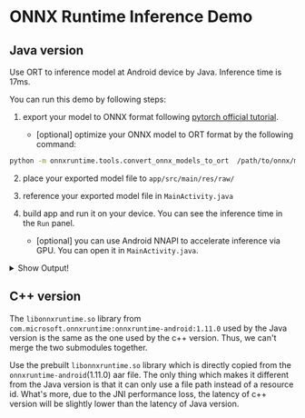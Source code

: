 # ONNX Runtime Inference Demo

## Java version

Use ORT to inference model at Android device by Java. Inference time is 17ms.

You can run this demo by following steps:

1. export your model to ONNX format following [pytorch official tutorial](https://pytorch.org/tutorials/advanced/super_resolution_with_onnxruntime.html).

    - [optional] optimize your ONNX model to ORT format by the following command:

``` bash
python -m onnxruntime.tools.convert_onnx_models_to_ort  /path/to/onnx/model --optimization_style Runtime
```

2. place your exported model file to `app/src/main/res/raw/`

3. reference your exported model file in `MainActivity.java`

4. build app and run it on your device. You can see the inference time in the `Run` panel.

    - [optional] you can use Android NNAPI to accelerate inference via GPU. You can open it in `MainActivity.java`.

<details>
    <summary>Show Output!</summary>
```
D/MainActivity: ONNXRuntime available provider: CPU <br/>
D/MainActivity: ONNXRuntime available provider: NNAPI <br/>
D/ORTAnalyzer: InputName: data, JavaType: FLOAT, ONNXType: ONNX_TENSOR_ELEMENT_DATA_TYPE_FLOAT, Shape: [1, 3, 224, 224] <br/>
D/ORTAnalyzer: OutputName: mobilenetv20_output_flatten0_reshape0, JavaType: FLOAT, ONNXType: ONNX_TENSOR_ELEMENT_DATA_TYPE_FLOAT, Shape: [1, 1000] <br/>
D/ORTAnalyzer: Warmup time cost: 14 ms <br/>
D/ORTAnalyzer: Warmup time cost: 12 ms <br/>
D/ORTAnalyzer: Warmup time cost: 12 ms <br/>
D/ORTAnalyzer: Warmup time cost: 11 ms <br/>
D/ORTAnalyzer: Warmup time cost: 11 ms <br/>
D/ORTAnalyzer: Time cost: 11 ms <br/>
D/ORTAnalyzer: Time cost: 11 ms <br/>
D/ORTAnalyzer: Time cost: 12 ms <br/>
D/ORTAnalyzer: Time cost: 11 ms <br/>
D/ORTAnalyzer: Time cost: 12 ms <br/>
D/ORTAnalyzer: Time cost: 13 ms <br/>
D/ORTAnalyzer: Time cost: 11 ms <br/>
D/ORTAnalyzer: Time cost: 11 ms <br/>
D/ORTAnalyzer: Time cost: 11 ms <br/>
D/ORTAnalyzer: Time cost: 11 ms <br/>
D/ORTAnalyzer: Time cost: 11 ms <br/>
D/ORTAnalyzer: Time cost: 11 ms <br/>
D/ORTAnalyzer: Time cost: 11 ms <br/>
D/ORTAnalyzer: Time cost: 11 ms <br/>
D/ORTAnalyzer: Time cost: 10 ms <br/>
D/ORTAnalyzer: Time cost: 10 ms <br/>
D/ORTAnalyzer: Time cost: 10 ms <br/>
D/ORTAnalyzer: Time cost: 9 ms <br/>
D/ORTAnalyzer: Time cost: 10 ms <br/>
D/ORTAnalyzer: Time cost: 10 ms <br/>
D/ORTAnalyzer: Average time cost: 11 ms <br/>
```
</details>

## C++ version

The `libonnxruntime.so` library from `com.microsoft.onnxruntime:onnxruntime-android:1.11.0` used by the Java version 
is the same as the one used by the c++ version. Thus, we can't merge the two submodules together.

Use the prebuilt `libonnxruntime.so` library which is directly copied from the `onnxruntime-android`(1.11.0) aar file. 
The only thing which makes it different from the Java version is that it can only use a file path instead of a resource id.
What's more, due to the JNI performance loss, the latency of c++ version will be slightly lower than the latency of Java version.
